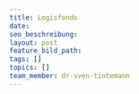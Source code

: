 ```yaml
---
title: Logisfonds
date:
seo_beschreibung:
layout: post
feature_bild_path:
tags: []
topics: []
team_member: dr-sven-tintemann
---
```


